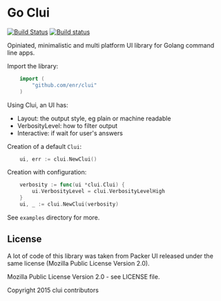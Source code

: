 Go Clui
=======

[![Build Status](https://travis-ci.org/enr/clui.png?branch=master)](https://travis-ci.org/enr/clui)
[![Build status](https://ci.appveyor.com/api/projects/status/i3k7rc0eudia1lws?svg=true)](https://ci.appveyor.com/project/enr/clui)

Opiniated, minimalistic and multi platform UI library for Golang command line apps.


Import the library:

```Go
    import (
        "github.com/enr/clui"
    )
```

Using Clui, an UI has:

- Layout: the output style, eg plain or machine readable
- VerbosityLevel: how to filter output
- Interactive: if wait for user's answers

Creation of a default `Clui`:

```Go
    ui, err := clui.NewClui()
```

Creation with configuration:

```Go
    verbosity := func(ui *clui.Clui) {
        ui.VerbosityLevel = clui.VerbosityLevelHigh
    }
    ui, _ := clui.NewClui(verbosity)
```

See `examples` directory for more.

License
-------

A lot of code of this library was taken from Packer UI released under the same license (Mozilla Public License Version 2.0).

Mozilla Public License Version 2.0 - see LICENSE file.

Copyright 2015 clui contributors
